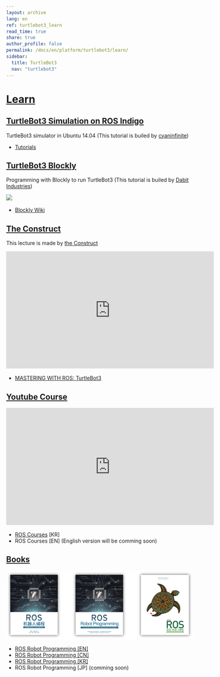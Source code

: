 ```yaml
---
layout: archive
lang: en
ref: turtlebot3_learn
read_time: true
share: true
author_profile: false
permalink: /docs/en/platform/turtlebot3/learn/
sidebar:
  title: TurtleBot3
  nav: "turtlebot3"
---
```


<div style="counter-reset: h1 17"></div>

# [Learn](#learn)

## [TurtleBot3 Simulation on ROS Indigo](#turtlebot3-simulation-on-ros-indigo)

TurtleBot3 simulator in Ubuntu 14.04 (This tutorial is builed by [cyaninfinite](http://cyaninfinite.com))

  - [Tutorials](http://cyaninfinite.com/tutorials/installing-tb3-simulator-in-ubuntu14-04/)

## [TurtleBot3 Blockly](#turtlebot3-blockly)

Programming with Blockly to run TurtleBot3 (This tutorial is builed by [Dabit Industries](https://dabit.industries/))

![](/assets/images/platform/turtlebot3/learn/turn_lr_deg.gif)

 - [Blockly Wiki](https://turtlebot-3-blockly-wiki.readthedocs.io/en/latest/)

## [The Construct](#the-construct)

This lecture is made by [the Construct](http://www.theconstructsim.com/)

<iframe width="560" height="315" src="https://www.youtube.com/embed/y54BWXInJDQ" frameborder="0" allow="autoplay; encrypted-media" allowfullscreen></iframe>

  - [MASTERING WITH ROS: TurtleBot3](http://www.theconstructsim.com/construct-learn-develop-robots-using-ros/robotigniteacademy_learnros/ros-courses-library/mastering-with-ros-turtlebot3/)

## [Youtube Course](#youtube-course)

<iframe width="560" height="315" src="https://www.youtube.com/embed/rV-POzbzoHc" frameborder="0" allow="autoplay; encrypted-media" allowfullscreen></iframe>

  - [ROS Courses](https://www.youtube.com/playlist?list=PLRG6WP3c31_VIFtFAxSke2NG_DumVZPgw) [KR]
  - ROS Courses [EN] (English version will be comming soon)

## [Books](#books)

![](/assets/images/platform/turtlebot3/learn/ros_robot_programming.png)

  - [ROS Robot Programming [EN]](http://community.robotsource.org/t/download-the-ros-robot-programming-book-for-free/51)
  - [ROS Robot Programming [CN]](http://community.robotsource.org/t/download-the-ros-robot-programming-book-for-free/51)
  - [ROS Robot Programming [KR]](http://book.naver.com/bookdb/book_detail.nhn?bid=12443870) 
  - ROS Robot Programming [JP] (comming soon)
